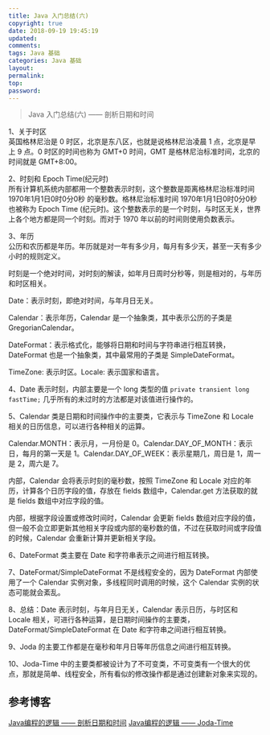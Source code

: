 ```yaml
---
title: Java 入门总结(六)
copyright: true
date: 2018-09-19 19:45:19
updated:
comments:
tags: Java 基础
categories: Java 基础
layout:
permalink:
top:
password:
---
```


<blockquote class="blockquote-center"> Java 入门总结(六) —— 剖析日期和时间 </blockquote>

<!-- more -->

1、关于时区  
英国格林尼治是 0 时区，北京是东八区，也就是说格林尼治凌晨 1 点，北京是早上 9 点。0 时区的时间也称为 GMT+0 时间，GMT 是格林尼治标准时间，北京的时间就是 GMT+8:00。

2、时刻和 Epoch Time(纪元时)  
所有计算机系统内部都用一个整数表示时刻，这个整数是距离格林尼治标准时间 1970年1月1日0时0分0秒 的毫秒数。格林尼治标准时间 1970年1月1日0时0分0秒 也被称为 Epoch Time (纪元时)。这个整数表示的是一个时刻，与时区无关，世界上各个地方都是同一个时刻。而对于 1970 年以前的时间则使用负数表示。

3、年历  
公历和农历都是年历。年历就是对一年有多少月，每月有多少天，甚至一天有多少小时的规则定义。

时刻是一个绝对时间，对时刻的解读，如年月日周时分秒等，则是相对的，与年历和时区相关。

Date：表示时刻，即绝对时间，与年月日无关。

Calendar：表示年历，Calendar 是一个抽象类，其中表示公历的子类是 GregorianCalendar。

DateFormat：表示格式化，能够将日期和时间与字符串进行相互转换，DateFormat 也是一个抽象类，其中最常用的子类是 SimpleDateFormat。

TimeZone: 表示时区。Locale: 表示国家和语言。

4、Date 表示时刻，内部主要是一个 long 类型的值 `private transient long fastTime;` 几乎所有的未过时的方法都是对该值进行操作的。

5、Calendar 类是日期和时间操作中的主要类，它表示与 TimeZone 和 Locale 相关的日历信息，可以进行各种相关的运算。

Calendar.MONTH：表示月，一月份是 0。Calendar.DAY_OF_MONTH：表示日，每月的第一天是 1。Calendar.DAY_OF_WEEK：表示星期几，周日是 1，周一是 2，周六是 7。

内部，Calendar 会将表示时刻的毫秒数，按照 TimeZone 和 Locale 对应的年历，计算各个日历字段的值，存放在 fields 数组中，Calendar.get 方法获取的就是 fields 数组中对应字段的值。

内部，根据字段设置或修改时间时，Calendar 会更新 fields 数组对应字段的值，但一般不会立即更新其他相关字段或内部的毫秒数的值，不过在获取时间或字段值的时候，Calendar 会重新计算并更新相关字段。

6、DateFormat 类主要在 Date 和字符串表示之间进行相互转换。

7、DateFormat/SimpleDateFormat 不是线程安全的，因为 DateFormat 内部使用了一个 Calendar 实例对象，多线程同时调用的时候，这个 Calendar 实例的状态可能就会紊乱。

8、总结：Date 表示时刻，与年月日无关，Calendar 表示日历，与时区和 Locale 相关，可进行各种运算，是日期时间操作的主要类，DateFormat/SimpleDateFormat 在 Date 和字符串之间进行相互转换。

9、Joda 的主要工作都是在毫秒和年月日等年历信息之间进行相互转换。

10、Joda-Time 中的主要类都被设计为了不可变类，不可变类有一个很大的优点，那就是简单、线程安全，所有看似的修改操作都是通过创建新对象来实现的。

## 参考博客
[Java编程的逻辑 —— 剖析日期和时间](http://www.cnblogs.com/swiftma/p/5774483.html)
[Java编程的逻辑 —— Joda-Time](http://www.cnblogs.com/swiftma/p/5794390.html)
